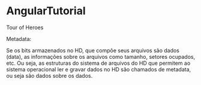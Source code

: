 # AngularTutorial
Tour of Heroes


Metadata:

Se os bits armazenados no HD, que compõe seus arquivos são dados (data), 
as informações sobre os arquivos como tamanho, setores ocupados, etc. 
Ou seja, as estruturas do sistema de arquivos do HD que permitem ao sistema 
operacional ler e gravar dados no HD são chamados de metadata, ou seja são dados 
sobre os dados.
